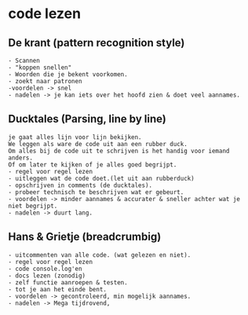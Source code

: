 # code lezen 

## De krant (pattern recognition style)
    - Scannen
    - "koppen snellen"
    - Woorden die je bekent voorkomen. 
    - zoekt naar patronen
    -voordelen -> snel
    - nadelen -> je kan iets over het hoofd zien & doet veel aannames.

## Ducktales (Parsing, line by line)
    je gaat alles lijn voor lijn bekijken. 
    We leggen als ware de code uit aan een rubber duck.
    Om alles bij de code uit te schrijven is het handig voor iemand anders.
    Of om later te kijken of je alles goed begrijpt. 
    - regel voor regel lezen
    - uitleggen wat de code doet.(let uit aan rubberduck)
    - opschrijven in comments (de ducktales).
    - probeer technisch te beschrijven wat er gebeurt.
    - voordelen -> minder aannames & accurater & sneller achter wat je niet begrijpt.
    - nadelen -> duurt lang. 

## Hans & Grietje (breadcrumbig)
    - uitcommenten van alle code. (wat gelezen en niet).
    - regel voor regel lezen
    - code console.log'en
    - docs lezen (zonodig)
    - zelf functie aanroepen & testen.
    - tot je aan het einde bent. 
    - voordelen -> gecontroleerd, min mogelijk aannames.  
    - nadelen -> Mega tijdrovend, 